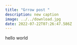 ```yaml
---
title: "Grrow post "
description: new caption
image: ../../download.jpg
date: 2022-07-22T07:26:47.586Z
---
```

hello world